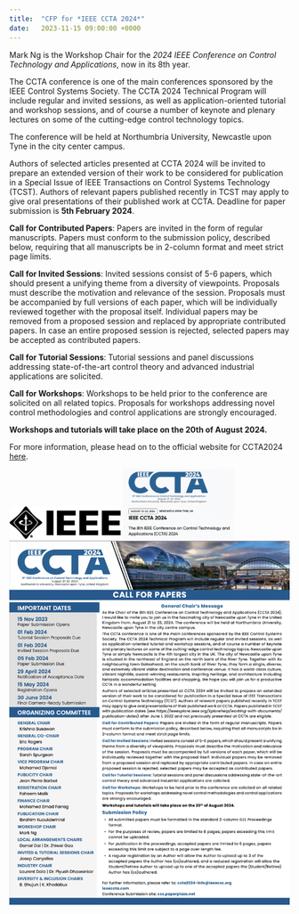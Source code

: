```yaml
---
title:  "CFP for *IEEE CCTA 2024*"
date:   2023-11-15 09:00:00 +0000
---
```


Mark Ng is the Workshop Chair for the *2024 IEEE Conference on Control Technology and Applications*, now in its 8th year. 

The CCTA conference is one of the main conferences sponsored by the IEEE Control Systems Society. The CCTA 2024 Technical Program will include regular and invited sessions, as well as application-oriented tutorial and workshop sessions, and of course a number of keynote and plenary lectures on some of the cutting-edge control technology topics.

The conference will be held at Northumbria University, Newcastle upon Tyne in the city center campus.

Authors of selected articles presented at CCTA 2024 will be invited to prepare an extended version of their work to be considered for publication in a Special Issue of IEEE Transactions on Control Systems Technology (TCST). Authors of relevant papers published recently in TCST may apply to give oral presentations of their published work at CCTA. Deadline for paper submission is **5th February 2024**.

**Call for Contributed Papers**: Papers are invited in the form of regular manuscripts. Papers must conform to the submission policy, described below, requiring that all manuscripts be in 2-column format and meet strict page limits.

**Call for Invited Sessions**: Invited sessions consist of 5-6 papers, which should present a unifying theme from a diversity of viewpoints. Proposals must describe the motivation and relevance of the session. Proposals must be accompanied by full versions of each paper, which will be individually reviewed together with the proposal itself. Individual papers may be removed from a proposed session and replaced by appropriate contributed papers. In case an entire proposed session is rejected, selected papers may be accepted as contributed papers.

**Call for Tutorial Sessions**: Tutorial sessions and panel discussions addressing state-of-the-art control theory and advanced industrial applications are solicited.

**Call for Workshops**: Workshops to be held prior to the conference are solicited on all related topics. Proposals for workshops addressing novel control methodologies and control applications are strongly encouraged.

**Workshops and tutorials will take place on the 20th of August 2024.**

For more information, please head on to the official website for CCTA2024 [here](https://ccta2024.ieeecss.org).


<img src="/assets/Figures/IEEE.jpg" width="200">
<img src="/assets/Figures/CCTA.png" width="200">

<img src="/assets/Figures/CCTA2024CFP.png" width="840">  

